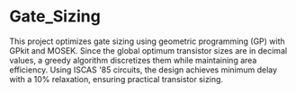 # Gate_Sizing
This project optimizes gate sizing using geometric programming (GP) with GPkit and MOSEK. Since the global optimum transistor sizes are in decimal values, a greedy algorithm discretizes them while maintaining area efficiency. Using ISCAS '85 circuits, the design achieves minimum delay with a 10% relaxation, ensuring practical transistor sizing.
